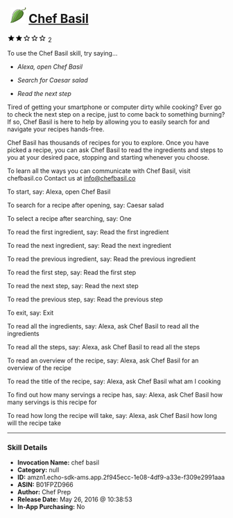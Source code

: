 # &nbsp;<img src="skill_icon" alt="Chef Basil icon" width="36"> [Chef Basil](http://alexa.amazon.com/#skills/amzn1.echo-sdk-ams.app.2f945ecc-1e08-4df9-a33e-f309e2991aaa)
![2 stars](../../images/ic_star_black_18dp_1x.png)![2 stars](../../images/ic_star_black_18dp_1x.png)![2 stars](../../images/ic_star_border_black_18dp_1x.png)![2 stars](../../images/ic_star_border_black_18dp_1x.png)![2 stars](../../images/ic_star_border_black_18dp_1x.png) 2

To use the Chef Basil skill, try saying...

* *Alexa, open Chef Basil*

* *Search for Caesar salad*

* *Read the next step*

Tired of getting your smartphone or computer dirty while cooking? Ever go to check the next step on a recipe, just to come back to something burning? If so, Chef Basil is here to help by allowing you to easily search for and navigate your recipes hands-free. 

Chef Basil has thousands of recipes for you to explore. Once you have picked a recipe, you can ask Chef Basil to read the ingredients and steps to you at your desired pace, stopping and starting whenever you choose. 

To learn all the ways you can communicate with Chef Basil, visit chefbasil.co
Contact us at info@chefbasil.co

To start, say:
Alexa, open Chef Basil

To search for a recipe after opening, say:
Caesar salad

To select a recipe after searching, say:
One

To read the first ingredient, say: 
Read the first ingredient

To read the next ingredient, say: 
Read the next ingredient

To read the previous ingredient, say: 
Read the previous ingredient

To read the first step, say: 
Read the first step

To read the next step, say: 
Read the next step

To read the previous step, say: 
Read the previous step

To exit, say:
Exit

To read all the ingredients, say: 
Alexa, ask Chef Basil to read all the ingredients

To read all the steps, say: 
Alexa, ask Chef Basil to read all the steps

To read an overview of the recipe, say: 
Alexa, ask Chef Basil for an overview of the recipe

To read the title of the recipe, say: 
Alexa, ask Chef Basil what am I cooking

To find out how many servings a recipe has, say: 
Alexa, ask Chef Basil how many servings is this recipe for

To read how long the recipe will take, say: 
Alexa, ask Chef Basil how long will the recipe take

***

### Skill Details

* **Invocation Name:** chef basil
* **Category:** null
* **ID:** amzn1.echo-sdk-ams.app.2f945ecc-1e08-4df9-a33e-f309e2991aaa
* **ASIN:** B01FPZD966
* **Author:** Chef Prep
* **Release Date:** May 26, 2016 @ 10:38:53
* **In-App Purchasing:** No
